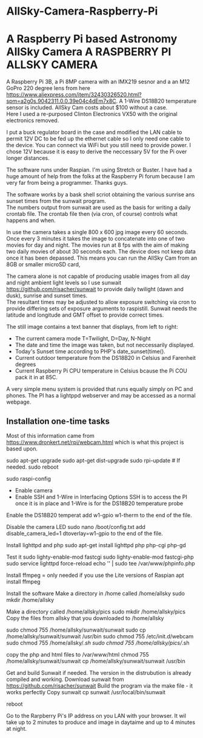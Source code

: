 # AllSky-Camera-Raspberry-Pi
A Raspberry Pi based Astronomy AllSky Camera
A RASPBERRY PI ALLSKY CAMERA
============================
A Raspberry Pi 3B, a Pi 8MP camera with an IMX219 sesnor and a an M12 GoPro 220 degree lens
from here https://www.aliexpress.com/item/32430326520.html?spm=a2g0s.9042311.0.0.39e04c4dEm7x8C.
A 1-Wire DS18B20 temperature sensor is included. AllSky Cam costs about $100 without a case.  
Here I used a re-purposed Clinton Electronics VX50 with the original electronics removed.

I put a buck regulator board in the case and modified the LAN cable to permit 12V DC to be fed up the 
ethernet cable so I only need one cable to the device.  You can connect via WiFi but you still
need to provide power.  I chose 12V because it is easy to derive the neccessary 5V for the Pi 
over longer distances.

The software runs under Raspian. I'm using Stretch or Buster.   I have had
a huge amount of help from the folks at the Raspberry Pi forum because I am very far from being
a programmer.  Thanks guys.

The software works by a bask shell scriot obtaining the various sunrise ans sunset times from the sunwait program.  
The numbers output from sunwait are used as the basis for writing a daily crontab file.  The crontab file then (via cron, of course)
controls what happens and when.

In use the camera takes a single 800 x 600 jpg image every 60 seconds.  Once every 3 minutes it takes 
the image to concatenate into one of two movies for day and night.  The movies run at 8 fps with the 
aim of making two daily movies of about 30 seconds each.  The device does not keep data once it has 
been depassed.  This means you can run the AllSky Cam from an 8GB or smaller microSD card,

The camera alone is not capable of producing usable images from all day and night ambient light levels so 
I use sunwait https://github.com/risacher/sunwait to provide daily twilight (dawn and dusk), sunrise and sunset times.  
The resultant times may be adjusted to allow exposure switching via cron to provide differing sets of 
exposure arguments to raspistill.  Sunwait needs the latitude and longitude and GMT offset to provide correct times.

The still image contains a text banner that displays, from left to right:
- The current camera mode T=Twilight, D=Day, N-Night
- The date and time the image was taken, but not neccessarily displayed.
- Today's Sunset time according to PHP's date_sunset(time().
- Current outdoor temperature from the DS18B20 in Celsius and Farenheit degrees
- Current Raspberry Pi CPU temperature in Celsius bcause the Pi COU pack it in at 85C.

A very simple menu system is provided that runs equally simply on PC and phones.  The PI has a 
lightppd webserver and may be accessed as a normal webpage.


Installation one-time tasks
---------------------------
Most of this information came from https://www.dronkert.net/rpi/webcam.html
which is what this project is based upon.

sudo apt-get upgrade
sudo apt-get dist-upgrade
sudo rpi-update # If needed.
sudo reboot

sudo raspi-config
- Enable camera
- Enable SSH and 1-Wire in Interfacing Options
SSH is to access the PI once it is in place and 1-Wire is for the DS18B20 temperature probe

Enable the DS18B20 temperat
add
w1-gpio
w1-therm
to the end of the file.

Disable the camera LED
sudo nano /boot/config.txt
add
disable_camera_led=1
dtoverlay=w1-gpio
to the end of the file.

Install lighttpd and php
sudo apt-get install lighttpd php php-cgi php-gd

Test it
sudo lighty-enable-mod fastcgi
sudo lighty-enable-mod fastcgi-php
sudo service lighttpd force-reload
echo '<?php phpinfo(); ?>' | sudo tee /var/www/phpinfo.php

Install ffmpeg = only needed if you use the Lite versions of Raspian
apt install ffmpeg

Install the software
Make a directory in /home called /home/allsky
sudo mkdir /home/allsky

Make a directory called /home/allsky/pics
sudo mkdir /home/allsky/pics
Copy the files from allsky that you downloaded to /home/allsky

sudo chmod 755 /home/allsky/sunwait/sunwait
sudo cp /home/allsky/sunwait/sunwait /usr/bin
sudo chmod 755 /etc/init.d/webcam
sudo chmod 755 /home/allsky/*.sh
sudo chmod 755 /home/allsky/pics/*.sh

copy the php and html files to /var/www/html
chmod 755 /home/allsky/sunwait/sunwait
cp /home/allsky/sunwait/sunwait /usr/bin

Get and build Sunwait if needed.  The version in the distrubution is already compiled and working.
Download sunwait from https://github.com/risacher/sunwait
Build the program via the make file - it works perfectly
Copy sunwait
cp sunwait /usr/local/bin/sunwait

reboot

Go to the Rarpberry Pi's IP address on you LAN with your browser.  It wil take up to 2 minutes 
to produce and image in daytaime and up to 4 minutes at night. 
